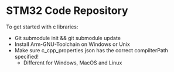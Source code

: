 # STM32 Code Repository

To get started with c libraries: 
- Git submodule init && git submodule update
- Install Arm-GNU-Toolchain on Windows or Unix
- Make sure c_cpp_properties.json has the correct compilterPath specified!
	- Different for Windows, MacOS and Linux
